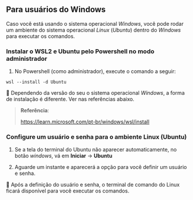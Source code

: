 <h2>Para usuários do Windows</h2>

Caso você está usando o sistema operacional _Windows_, você pode rodar um ambiente do sistema operacional _Linux_ (_Ubuntu_) dentro do _Windows_ para executar os comandos. 

### Instalar o WSL2 e Ubuntu pelo Powershell no modo administrador

1. No Powershell (como administrador), execute o comando a seguir:

```
wsl --install -d Ubuntu
```

:loudspeaker: Dependendo da versão do seu o sistema operacional _Windows_, a forma de instalação é diferente. Ver nas referências abaixo. 

>
> **Referência**:
> 
> https://learn.microsoft.com/pt-br/windows/wsl/install
>

### Configure um usuário e senha para o ambiente Linux (Ubuntu)

1. Se a tela do terminal do Ubuntu não aparecer automaticamente, no botão _windows_, vá em **Iniciar** -> **Ubuntu**

2. Aguarde um instante e aparecerá a opção para você definir um usuário e senha.

:loudspeaker: Após a definição do usuário e senha, o terminal de comando do Linux ficará disponível para você executar os comandos.